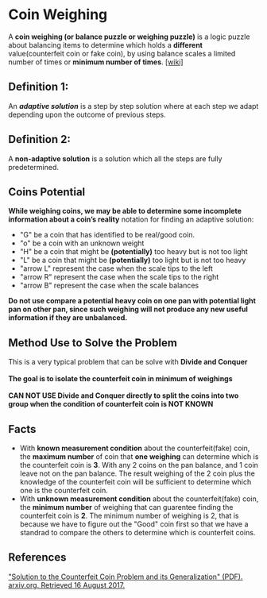 # Coin Weighing

A **coin weighing (or balance puzzle or weighing puzzle)** is a logic puzzle about balancing items to determine which holds a **different** value(counterfeit coin or fake coin), by using balance scales a limited number of times or **minimum number of times**. [[wiki]](https://en.wikipedia.org/wiki/Balance_puzzle)

## Definition 1: 
An  ***adaptive solution*** is a step by step solution where at each step we adapt depending upon the outcome of previous steps.

## Definition 2:
A **non-adaptive solution** is a solution which all the steps are fully predetermined. 

## Coins Potential
**While weighing coins, we may be able to determine some incomplete information about a coin’s reality**
notation for finding an adaptive solution:
* "G" be a coin that has identified to be real/good coin.
* "o" be a coin with an unknown weight
* "H" be a coin that might be **(potentially)** too heavy but is not too light
* "L" be a coin that might be **(potentially)** too light but is not too heavy
* "arrow L" represent the case when the scale tips to the left
* "arrow R" represent the case when the scale tips to the right
* "arrow B" represent the case when the scale balances


**Do not use compare a potential heavy coin on one pan with potential light pan on other pan, since such weighing will not produce any new useful information if they are unbalanced.**

## Method Use to Solve the Problem
 This is a very typical problem that can be solve with **Divide and Conquer**
 </br>
 </br>**The goal is to isolate the counterfeit coin in minimum of weighings**
 </br>
</br>**CAN NOT USE Divide and Conquer directly to split the coins into two group when the condition of counterfeit coin is NOT KNOWN**

## Facts
* With **known measurement condition** about the counterfeit(fake) coin, the **maximum number** of coin that **one weighing** can determine which is the counterfeit coin is **3**. With any 2 coins on the pan balance, and 1 coin leave not on the pan balance. The result weighing of the 2 coin plus the knowledge of the counterfeit coin will be sufficient to determine which one is the counterfeit coin.
* With **unknown measurement condition** about the counterfeit(fake) coin, the **minimum number** of weighing that can guarentee finding the counterfeit coin is **2**. The minimum number of weighing is 2, that is because we have to figure out the "Good" coin first so that we have a standrad to compare the others to determine which is counterfeit coins.


## References 
[ "Solution to the Counterfeit Coin Problem and its Generalization" (PDF). arxiv.org. Retrieved 16 August 2017.](https://arxiv.org/pdf/1310.7268.pdf)
